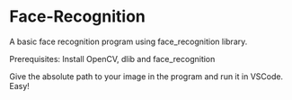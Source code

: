 # Face-Recognition
 A basic face recognition program using face_recognition library.

Prerequisites: Install OpenCV, dlib and face_recognition

Give the absolute path to your image in the program and run it in VSCode. Easy!
